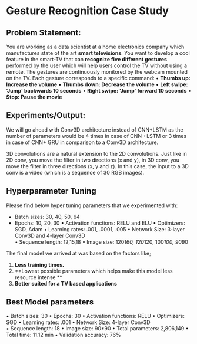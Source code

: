 # Gesture Recognition Case Study

## Problem Statement:
You are working as a data scientist at a home electronics company which manufactures state of the art **smart televisions**. You want to develop a cool feature in the smart-TV that can **recognize five different gestures** performed by the user which will help users control the TV without using a remote. 
The gestures are continuously monitored by the webcam mounted on the TV. Each gesture corresponds to a specific command:
•	**Thumbs up:  Increase the volume**
•	**Thumbs down: Decrease the volume**
•	**Left swipe: 'Jump' backwards 10 seconds**
•	**Right swipe: 'Jump' forward 10 seconds**
•	**Stop: Pause the movie**

## Experiments/Output:
We will go ahead with Conv3D architecture instead of CNN+LSTM as the number of parameters would be 4 times in case of CNN +LSTM or 3 times in case of CNN+ GRU in comparison to a Conv3D architecture.

3D convolutions are a natural extension to the 2D convolutions. Just like in 2D conv, you move the filter in two directions (x and y), in 3D conv, you move the filter in three directions (x, y and z). In this case, the input to a 3D conv is a video (which is a sequence of 30 RGB images).

## Hyperparameter Tuning 
Please find below hyper tuning parameters that we experimented with:
  - Batch sizes: 30, 40, 50, 64
  - Epochs: 10, 20, 30
•	Activation functions: RELU and ELU
•	Optimizers: SGD, Adam
•	Learning rates: .001, .0001, .005 
•	Network Size: 3-layer Conv3D and 4-layer Conv3D  
•	Sequence length: 12,15,18
•	Image size: 120*160, 120*120, 100*100, 90*90

The final model we arrived at was based on the factors like;
1.	**Less training times.**
2.	**Lowest possible parameters which helps make this model less resource intense **
3.	**Better suited for a TV based applications**

## Best Model parameters
•	Batch sizes: 30 
•	Epochs: 30
•	Activation functions: RELU 
•	Optimizers: SGD 
•	Learning rates: .001 
•	Network Size: 4-layer Conv3D  
•	Sequence length: 18
•	Image size: 90*90
•	Total parameters: 2,806,149
•	Total time: 11.12 min
•	Validation accuracy: 76%


